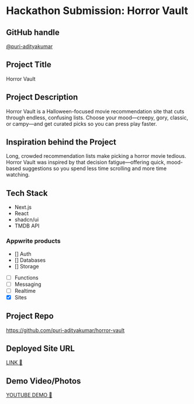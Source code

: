 # Hackathon Submission: Horror Vault

## GitHub handle

[@puri-adityakumar](https://github.com/puri-adityakumar)

## Project Title

Horror Vault

## Project Description

Horror Vault is a Halloween-focused movie recommendation site that cuts through endless, confusing lists. Choose your mood—creepy, gory, classic, or campy—and get curated picks so you can press play faster.

## Inspiration behind the Project

Long, crowded recommendation lists make picking a horror movie tedious. Horror Vault was inspired by that decision fatigue—offering quick, mood-based suggestions so you spend less time scrolling and more time watching.

## Tech Stack

- Next.js
- React
- shadcn/ui
- TMDB API

### Appwrite products

- [] Auth
- [] Databases
- [] Storage
- [ ] Functions
- [ ] Messaging
- [ ] Realtime
- [x] Sites

## Project Repo

https://github.com/puri-adityakumar/horror-vault

## Deployed Site URL

[LINK 🔗](https://horrorvault.appwrite.network/)

## Demo Video/Photos

[YOUTUBE DEMO 🎥](https://youtu.be/91btHWszARs)
